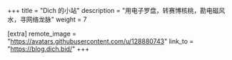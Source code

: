 +++
title = "Dich 的小站"
description = "用电子罗盘，转赛博核桃，勘电磁风水，寻网络龙脉"
weight = 7

[extra]
remote_image = "https://avatars.githubusercontent.com/u/128880743"
link_to = "https://blog.dich.bid/"
+++
